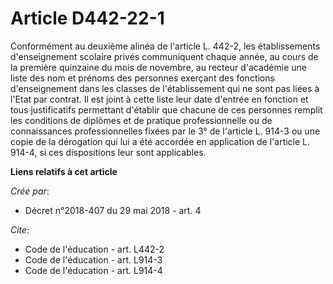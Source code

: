 # Article D442-22-1

Conformément au deuxième alinéa de l'article L. 442-2, les établissements d'enseignement scolaire privés communiquent chaque
année, au cours de la première quinzaine du mois de novembre, au recteur d'académie une liste des nom et prénoms des
personnes exerçant des fonctions d'enseignement dans les classes de l'établissement qui ne sont pas liées à l'Etat par
contrat. Il est joint à cette liste leur date d'entrée en fonction et tous justificatifs permettant d'établir que chacune de
ces personnes remplit les conditions de diplômes et de pratique professionnelle ou de connaissances professionnelles fixées
par le 3° de l'article L. 914-3 ou une copie de la dérogation qui lui a été accordée en application de l'article L. 914-4, si
ces dispositions leur sont applicables.

**Liens relatifs à cet article**

_Créé par_:

  - Décret n°2018-407 du 29 mai 2018 - art. 4

_Cite_:

  - Code de l'éducation - art. L442-2
  - Code de l'éducation - art. L914-3
  - Code de l'éducation - art. L914-4
